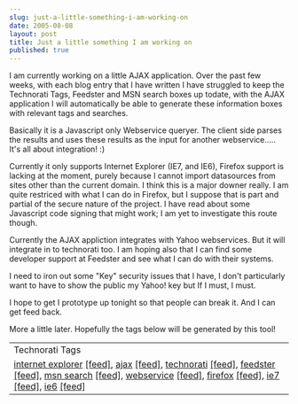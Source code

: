 ```yaml
---
slug: just-a-little-something-i-am-working-on
date: 2005-08-08
layout: post
title: Just a little something I am working on
published: true
---
```

I am currently working on a little AJAX application.  Over the past few weeks, with each blog entry that I have written I have struggled to keep the Technorati Tags, Feedster and MSN search boxes up todate, with the AJAX application I will automatically be able to generate these information boxes with relevant tags and searches.<p />Basically it is a Javascript only Webservice queryer.  The client side parses the results and uses these results as the input for another webservice..... It's all about integration! :)<p />Currently it only supports Internet Explorer (IE7, and IE6), Firefox support is lacking at the moment, purely because I cannot import datasources from sites other than the current domain.  I think this is a major downer really.  I am quite restriced with what I can do in Firefox, but I suppose that is part and partial of the secure nature of the project.  I have read about some Javascript code signing that might work; I am yet to investigate this route though.<p />Currently the AJAX appliction integrates with Yahoo webservices.  But it will integrate in to technorati too.  I am hoping also that I can find some developer support at Feedster and see what I can do with their systems.<p />I need to iron out some "Key" security issues that I have, I don't particularly want to have to show the public my Yahoo! key but If I must, I must.<p />I hope to get I prototype up tonight so that people can break it.  And I can get feed back.<p />More a little later.  Hopefully the tags below will be generated by this tool!<br /><table class="TechnoratiHead TagHeader">
<tr><td>Technorati Tags</td></tr>
<tr class="Technorati"><td>
<a href="http://www.technorati.com/tag/internet%20explorer" class="Tag" rel="tag">internet explorer</a> <a href="http://feeds.technorati.com/feed/posts/tag/internet%20explorer" class="Tag">[feed]</a>, <a href="http://www.technorati.com/tag/ajax" class="Tag" rel="tag">ajax</a> <a href="http://feeds.technorati.com/feed/posts/tag/ajax" class="Tag">[feed]</a>, <a href="http://www.technorati.com/tag/technorati" class="Tag" rel="tag">technorati</a> <a href="http://feeds.technorati.com/feed/posts/tag/technorati" class="Tag">[feed]</a>, <a href="http://www.technorati.com/tag/feedster" class="Tag" rel="tag">feedster</a> <a href="http://feeds.technorati.com/feed/posts/tag/feedster" class="Tag">[feed]</a>, <a href="http://www.technorati.com/tag/msn%20search" class="Tag" rel="tag">msn search</a> <a href="http://feeds.technorati.com/feed/posts/tag/msn%20search" class="Tag">[feed]</a>, <a href="http://www.technorati.com/tag/webservice" class="Tag" rel="tag">webservice</a> <a href="http://feeds.technorati.com/feed/posts/tag/webservice" class="Tag">[feed]</a>, <a href="http://www.technorati.com/tag/firefox" class="Tag" rel="tag">firefox</a> <a href="http://feeds.technorati.com/feed/posts/tag/firefox" class="Tag">[feed]</a>, <a href="http://www.technorati.com/tag/ie7" class="Tag" rel="tag">ie7</a> <a href="http://feeds.technorati.com/feed/posts/tag/ie7" class="Tag">[feed]</a>, <a href="http://www.technorati.com/tag/ie6" class="Tag" rel="tag">ie6</a> <a href="http://feeds.technorati.com/feed/posts/tag/ie6" class="Tag">[feed]</a>
</td></tr>
</table><div class="blogger-post-footer"><img class="posterous_download_image" src="https://blogger.googleusercontent.com/tracker/8109338-112352777554810017?l=www.kinlan.co.uk%2Findex.html" height="1" alt="" width="1" /></div>

